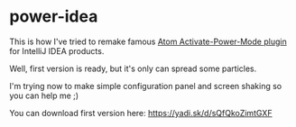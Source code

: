 # power-idea

This is how I've tried to remake famous <a href="https://github.com/JoelBesada/activate-power-mode">Atom Activate-Power-Mode plugin</a> for IntelliJ IDEA products.

Well, first version is ready, but it's only can spread some particles.

I'm trying now to make simple configuration panel and screen shaking so you can help me ;)

You can download first version here: https://yadi.sk/d/sQfQkoZimtGXF
